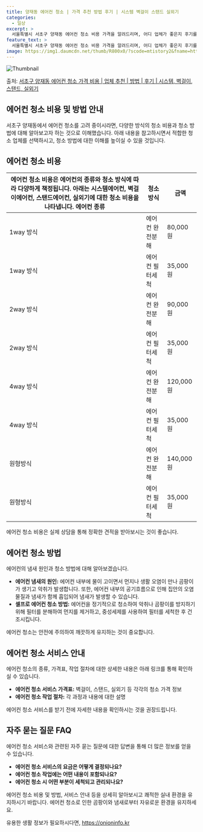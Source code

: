```yaml
---
title: 양재동 에어컨 청소 | 가격 추천 방법 후기 | 시스템 벽걸이 스탠드 실외기
categories:
  - 일상
excerpt: >
  서울특별시 서초구 양재동 에어컨 청소 비용 가격을 알려드리며, 어디 업체가 좋은지 후기를 통해 알아보겠습니다. 현재 글에서는 시스템, 벽걸이, 스탠드, 실외기 각각에 대해 청소 비용이 나와 있으니 참고하시면 되겠습니다. 에어컨 분해 청소 방법 보기 👈 클릭셀프 에어컨 청소 방법 보기👈 클릭서초구 양재동 에어컨 청소 비용시스템에어컨 방식클리닝방식금액1way 방식에어컨 완전분해80,000원1way 방식에어컨 필터세척35,000원2way 방식에어컨 완전분해90,000원2way 방식에어컨 필터세척35,000원4way 방식에어컨 완전분해120,000원4way 방식에어컨 필터세척35,000원원형방식에어컨 완전분해140,000원원형방식에어컨 필터세척35,000원에어컨 청소 견적 샘플 보기 👈 클릭에어컨 냄새의 원인에..
feature_text: >
  서울특별시 서초구 양재동 에어컨 청소 비용 가격을 알려드리며, 어디 업체가 좋은지 후기를 통해 알아보겠습니다. 현재 글에서는 시스템, 벽걸이, 스탠드, 실외기 각각에 대해 청소 비용이 나와 있으니 참고하시면 되겠습니다. 에어컨 분해 청소 방법 보기 👈 클릭셀프 에어컨 청소 방법 보기👈 클릭서초구 양재동 에어컨 청소 비용시스템에어컨 방식클리닝방식금액1way 방식에어컨 완전분해80,000원1way 방식에어컨 필터세척35,000원2way 방식에어컨 완전분해90,000원2way 방식에어컨 필터세척35,000원4way 방식에어컨 완전분해120,000원4way 방식에어컨 필터세척35,000원원형방식에어컨 완전분해140,000원원형방식에어컨 필터세척35,000원에어컨 청소 견적 샘플 보기 👈 클릭에어컨 냄새의 원인에..
image: https://img1.daumcdn.net/thumb/R800x0/?scode=mtistory2&fname=https%3A%2F%2Fblog.kakaocdn.net%2Fdn%2FD1I3t%2FbtsHt3VrHHQ%2FJaSS660P4yjhr5stkAdJBK%2Fimg.webp
---
```


![Thumbnail](https://img1.daumcdn.net/thumb/R800x0/?scode=mtistory2&fname=https%3A%2F%2Fblog.kakaocdn.net%2Fdn%2FD1I3t%2FbtsHt3VrHHQ%2FJaSS660P4yjhr5stkAdJBK%2Fimg.webp)

<p>출처: <a href="https://onioninfo.kr/entry/%EC%84%9C%EC%B4%88%EA%B5%AC-%EC%96%91%EC%9E%AC%EB%8F%99-%EC%97%90%EC%96%B4%EC%BB%A8-%EC%B2%AD%EC%86%8C-%EA%B0%80%EA%B2%A9-%EB%B9%84%EC%9A%A9-%EC%97%85%EC%B2%B4-%EC%B6%94%EC%B2%9C-%EB%B0%A9%EB%B2%95-%ED%9B%84%EA%B8%B0-%EC%8B%9C%EC%8A%A4%ED%85%9C-%EB%B2%BD%EA%B1%B8%EC%9D%B4-%EC%8A%A4%ED%83%A0%EB%93%9C-%EC%8B%A4%EC%99%B8%EA%B8%B0" rel="dofollow">서초구 양재동 에어컨 청소 가격 비용 | 업체 추천 | 방법 | 후기 | 시스템, 벽걸이, 스탠드, 실외기</a> </p>

## 에어컨 청소 비용 및 방법 안내

서초구 양재동에서 에어컨 청소를 고려 중이시라면, 다양한 방식의 청소 비용과 청소 방법에 대해 알아보고자 하는 것으로 이해했습니다. 아래
내용을 참고하시면서 적합한 청소 업체를 선택하시고, 청소 방법에 대한 이해를 높이실 수 있을 것입니다.

## 에어컨 청소 비용

에어컨 청소 비용은 에어컨의 종류와 청소 방식에 따라 다양하게 책정됩니다. 아래는 시스템에어컨, 벽걸이에어컨, 스탠드에어컨, 실외기에 대한 청소 비용을 나타냅니다.  **에어컨 종류** | **청소 방식** | **금액**  
---|---|---  
1way 방식 | 에어컨 완전분해 | 80,000원  
1way 방식 | 에어컨 필터세척 | 35,000원  
2way 방식 | 에어컨 완전분해 | 90,000원  
2way 방식 | 에어컨 필터세척 | 35,000원  
4way 방식 | 에어컨 완전분해 | 120,000원  
4way 방식 | 에어컨 필터세척 | 35,000원  
원형방식 | 에어컨 완전분해 | 140,000원  
원형방식 | 에어컨 필터세척 | 35,000원  
에어컨 청소 비용은 실제 상담을 통해 정확한 견적을 받아보시는 것이 좋습니다.

## 에어컨 청소 방법

에어컨의 냄새 원인과 청소 방법에 대해 알아보겠습니다.

  * **에어컨 냄새의 원인:** 에어컨 내부에 물이 고이면서 먼지나 생활 오염이 만나 곰팡이가 생기고 악취가 발생합니다. 또한, 에어컨 내부의 공기흐름으로 인해 집안의 오염물질과 냄새가 함께 흡입되어 냄새가 발생할 수 있습니다.
  * **셀프로 에어컨 청소 방법:** 에어컨을 정기적으로 청소하여 악취나 곰팡이를 방지하기 위해 필터를 분해하여 먼지를 제거하고, 중성세제를 사용하여 필터를 세척한 후 건조시킵니다.

에어컨 청소는 안전에 주의하여 깨끗하게 유지하는 것이 중요합니다.

## 에어컨 청소 서비스 안내

에어컨 청소의 종류, 가격표, 작업 절차에 대한 상세한 내용은 아래 링크를 통해 확인하실 수 있습니다.

  * **에어컨 청소 서비스 가격표:** 벽걸이, 스탠드, 실외기 등 각각의 청소 가격 정보
  * **에어컨 청소 작업 절차:** 각 과정과 내용에 대한 설명

에어컨 청소 서비스를 받기 전에 자세한 내용을 확인하시는 것을 권장드립니다.

## 자주 묻는 질문 FAQ

에어컨 청소 서비스와 관련된 자주 묻는 질문에 대한 답변을 통해 더 많은 정보를 얻을 수 있습니다.

  * **에어컨 청소 서비스의 요금은 어떻게 결정되나요?**
  * **에어컨 청소 작업에는 어떤 내용이 포함되나요?**
  * **에어컨 청소 시 어떤 부분이 세척되고 관리되나요?**

에어컨 청소 비용 및 방법, 서비스 안내 등을 상세히 알아보시고 쾌적한 실내 환경을 유지하시기 바랍니다. 에어컨 청소로 인한 곰팡이와
냄새로부터 자유로운 환경을 유지하세요.

 

유용한 생활 정보가 필요하시다면, <a href="https://onioninfo.kr" rel="dofollow">https://onioninfo.kr</a>


